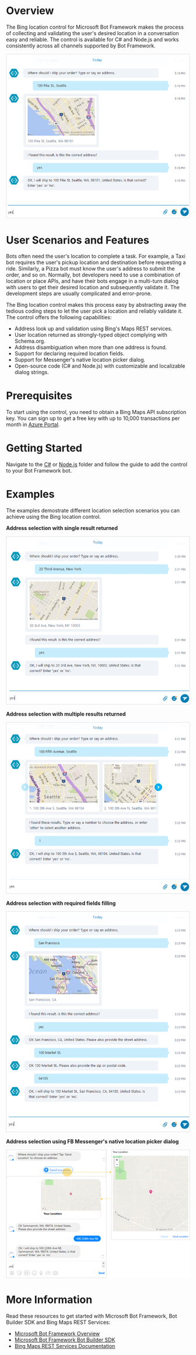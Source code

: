 # Overview
The Bing location control for Microsoft Bot Framework makes the process of collecting and validating the user's desired location in a conversation easy and reliable. The control is available for C# and Node.js and works consistently across all channels supported by Bot Framework. 

![Basic Scenario](Images/skype_singleaddress_1.png)

# User Scenarios and Features 
Bots often need the user's location to complete a task. For example, a Taxi bot requires the user's pickup location and destination before requesting a ride. Similarly, a Pizza bot must know the user's address to submit the order, and so on. Normally, bot developers need to use a combination of location or place APIs, and have their bots engage in a multi-turn dialog with users to get their desired location and subsequently validate it. The development steps are usually complicated and error-prone.  

The Bing location control makes this process easy by abstracting away the tedious coding steps to let the user pick a location and reliably validate it. The control offers the following capabilities: 

- Address look up and validation using Bing's Maps REST services. 
- User location returned as strongly-typed object complying with Schema.org.
- Address disambiguation when more than one address is found.
- Support for declaring required location fields.
- Support for Messenger's native location picker dialog.
- Open-source code (C# and Node.js) with customizable and localizable dialog strings. 

# Prerequisites
To start using the control, you need to obtain a Bing Maps API subscription key. You can sign up to get a free key with up to 10,000 transactions per month in [Azure Portal](https://azure.microsoft.com/en-us/marketplace/partners/bingmaps/mapapis/).

# Getting Started
Navigate to the [C#](/CSharp) or [Node.js](/Node) folder and follow the guide to add the control to your Bot Framework bot. 

# Examples
The examples demostrate different location selection scenarios you can achieve using the Bing location control. 

**Address selection with single result returned**

![Single Address](Images/skype_singleaddress_2.png)

**Address selection with multiple results returned**

![Multiple Addresses](Images/skype_multiaddress_1.png)

**Address selection with required fields filling**

![Required Fields](Images/skype_requiredaddress_1.png)

**Address selection using FB Messenger's native location picker dialog**

![Messenger Location Dialog](Images/messenger_locationdialog_1.png)

# More Information
Read these resources to get started with Microsoft Bot Framework, Bot Builder SDK and Bing Maps REST Services:

* [Microsoft Bot Framework Overview](https://docs.botframework.com/en-us/)
* [Microsoft Bot Framework Bot Builder SDK](https://github.com/Microsoft/BotBuilder)
* [Bing Maps REST Services Documentation](https://msdn.microsoft.com/en-us/library/ff701713.aspx)
